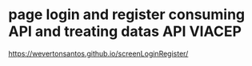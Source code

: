 <h1> page login and register consuming API and treating datas API VIACEP </h1>

https://wevertonsantos.github.io/screenLoginRegister/
